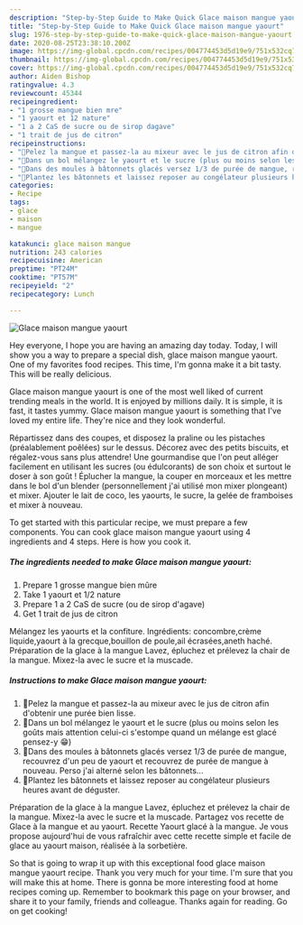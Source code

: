 ```yaml
---
description: "Step-by-Step Guide to Make Quick Glace maison mangue yaourt"
title: "Step-by-Step Guide to Make Quick Glace maison mangue yaourt"
slug: 1976-step-by-step-guide-to-make-quick-glace-maison-mangue-yaourt
date: 2020-08-25T23:38:10.200Z
image: https://img-global.cpcdn.com/recipes/004774453d5d19e9/751x532cq70/glace-maison-mangue-yaourt-photo-principale-de-la-recette.jpg
thumbnail: https://img-global.cpcdn.com/recipes/004774453d5d19e9/751x532cq70/glace-maison-mangue-yaourt-photo-principale-de-la-recette.jpg
cover: https://img-global.cpcdn.com/recipes/004774453d5d19e9/751x532cq70/glace-maison-mangue-yaourt-photo-principale-de-la-recette.jpg
author: Aiden Bishop
ratingvalue: 4.3
reviewcount: 45344
recipeingredient:
- "1 grosse mangue bien mre"
- "1 yaourt et 12 nature"
- "1 a 2 CaS de sucre ou de sirop dagave"
- "1 trait de jus de citron"
recipeinstructions:
- "🥭Pelez la mangue et passez-la au mixeur avec le jus de citron afin d&#39;obtenir une purée bien lisse."
- "🥭Dans un bol mélangez le yaourt et le sucre (plus ou moins selon les goûts mais attention celui-ci s&#39;estompe quand un mélange est glacé pensez-y 😁)"
- "🥭Dans des moules à bâtonnets glacés versez 1/3 de purée de mangue, recouvrez d&#39;un peu de yaourt et recouvrez de purée de mangue à nouveau. Perso j&#39;ai alterné selon les bâtonnets..."
- "🥭Plantez les bâtonnets et laissez reposer au congélateur plusieurs heures avant de déguster."
categories:
- Recipe
tags:
- glace
- maison
- mangue

katakunci: glace maison mangue 
nutrition: 243 calories
recipecuisine: American
preptime: "PT24M"
cooktime: "PT57M"
recipeyield: "2"
recipecategory: Lunch

---
```



![Glace maison mangue yaourt](https://img-global.cpcdn.com/recipes/004774453d5d19e9/751x532cq70/glace-maison-mangue-yaourt-photo-principale-de-la-recette.jpg)

Hey everyone, I hope you are having an amazing day today. Today, I will show you a way to prepare a special dish, glace maison mangue yaourt. One of my favorites food recipes. This time, I'm gonna make it a bit tasty. This will be really delicious.

Glace maison mangue yaourt is one of the most well liked of current trending meals in the world. It is enjoyed by millions daily. It is simple, it is fast, it tastes yummy. Glace maison mangue yaourt is something that I've loved my entire life. They're nice and they look wonderful.

Répartissez dans des coupes, et disposez la praline ou les pistaches (préalablement poêlées) sur le dessus. Décorez avec des petits biscuits, et régalez-vous sans plus attendre! Une gourmandise que l&#39;on peut alléger facilement en utilisant les sucres (ou édulcorants) de son choix et surtout le doser à son goût ! Éplucher la mangue, la couper en morceaux et les mettre dans le bol d&#39;un blender (personnellement j&#39;ai utilisé mon mixer plongeant) et mixer. Ajouter le lait de coco, les yaourts, le sucre, la gelée de framboises et mixer à nouveau.


To get started with this particular recipe, we must prepare a few components. You can cook glace maison mangue yaourt using 4 ingredients and 4 steps. Here is how you cook it.

<!--inarticleads1-->

##### The ingredients needed to make Glace maison mangue yaourt:

1. Prepare 1 grosse mangue bien mûre
1. Take 1 yaourt et 1/2 nature
1. Prepare 1 a 2 CaS de sucre (ou de sirop d&#39;agave)
1. Get 1 trait de jus de citron


Mélangez les yaourts et la confiture. Ingrédients: concombre,crème liquide,yaourt à la grecque,bouillon de poule,ail écrasées,aneth haché. Préparation de la glace à la mangue Lavez, épluchez et prélevez la chair de la mangue. Mixez-la avec le sucre et la muscade. 

<!--inarticleads2-->

##### Instructions to make Glace maison mangue yaourt:

1. 🥭Pelez la mangue et passez-la au mixeur avec le jus de citron afin d&#39;obtenir une purée bien lisse.
1. 🥭Dans un bol mélangez le yaourt et le sucre (plus ou moins selon les goûts mais attention celui-ci s&#39;estompe quand un mélange est glacé pensez-y 😁)
1. 🥭Dans des moules à bâtonnets glacés versez 1/3 de purée de mangue, recouvrez d&#39;un peu de yaourt et recouvrez de purée de mangue à nouveau. Perso j&#39;ai alterné selon les bâtonnets...
1. 🥭Plantez les bâtonnets et laissez reposer au congélateur plusieurs heures avant de déguster.


Préparation de la glace à la mangue Lavez, épluchez et prélevez la chair de la mangue. Mixez-la avec le sucre et la muscade. Partagez vos recette de Glace à la mangue et au yaourt. Recette Yaourt glacé à la mangue. Je vous propose aujourd&#39;hui de vous rafraîchir avec cette recette simple et facile de glace au yaourt maison, réalisée à la sorbetière. 

So that is going to wrap it up with this exceptional food glace maison mangue yaourt recipe. Thank you very much for your time. I'm sure that you will make this at home. There is gonna be more interesting food at home recipes coming up. Remember to bookmark this page on your browser, and share it to your family, friends and colleague. Thanks again for reading. Go on get cooking!
